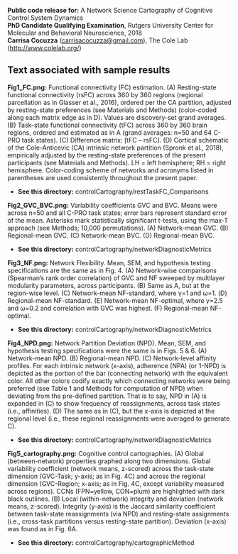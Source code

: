 **Public code release for:** A Network Science Cartography of Cognitive Control System Dynamics  
**PhD Candidate Qualifying Examination**, Rutgers University Center for Molecular and Behavioral Neuroscience, 2018  
**Carrisa Cocuzza** (carrisacocuzza@gmail.com), The Cole Lab (http://www.colelab.org/)  

## Text associated with sample results
**Fig1_FC.png:** Functional connectivity (FC) estimation. (A) Resting-state functional connectivity (rsFC) across 360 by 360 regions (regional parcellation as in Glasser et al., 2016), ordered per the CA partition, adjusted by resting-state preferences (see Materials and Methods) (color-coded along each matrix edge as in D). Values are discovery-set grand averages. (B) Task-state functional connectivity (tFC) across 360 by 360 brain regions, ordered and estimated as in A (grand averages: n=50 and 64 C-PRO task states). (C) Difference matrix: [tFC – rsFC]. (D) Cortical schematic of the Cole-Anticevic (CA) intrinsic network partition (Spronk et al., 2018), empirically adjusted by the resting-state preferences of the present participants (see Materials and Methods). LH = left hemisphere; RH = right hemisphere. Color-coding scheme of networks and acronyms listed in parentheses are used consistently throughout the present paper.
  - **See this directory:** controlCartography/restTaskFC_Comparisons  

**Fig2_GVC_BVC.png:** Variability coefficients GVC and BVC. Means were across n=50 and all C-PRO task states; error bars represent standard error of the mean. Asterisks mark statistically significant t-tests, using the max-T approach (see Methods; 10,000 permutations). (A) Network-mean GVC. (B) Regional-mean GVC. (C) Network-mean BVC. (D) Regional-mean BVC. 
  - **See this directory:**  controlCartography/networkDiagnosticMetrics  
  
**Fig3_NF.png:** Network Flexibility. Mean, SEM, and hypothesis testing specifications are the same as in Fig. 4.  (A) Network-wise comparisons (Spearman’s rank order correlation) of GVC and NF sweeped by multilayer modularity parameters, across participants. (B) Same as A, but at the region-wise level. (C) Network-mean NF-standard, where γ=1 and ω=1. (D) Regional-mean NF-standard. (E) Network-mean NF-optimal, where γ=2.5 and ω=0.2 and correlation with GVC was highest. (F) Regional-mean NF-optimal.   
  - **See this directory:** controlCartography/networkDiagnosticMetrics  

**Fig4_NPD.png:** Network Partition Deviation (NPD). Mean, SEM, and hypothesis testing specifications were the same is in Figs. 5 & 6. (A) Network-mean NPD. (B) Regional-mean NPD. (C) Network-level affinity profiles. For each intrinsic network (x-axis), adherence (NPA) (or 1-NPD) is depicted as the portion of the bar (connecting network) with the equivalent color. All other colors codify exactly which connecting networks were being preferred (see Table 1 and Methods for computation of NPD) when deviating from the pre-defined partition. That is to say, NPD in (A) is expanded in (C) to show frequency of reassignments, across task states (i.e., affinities). (D) The same as in (C), but the x-axis is depicted at the regional level (i.e., these regional reassignments were averaged to generate C).   
  - **See this directory:** controlCartography/networkDiagnosticMetrics  

 **Fig5_cartography.png:** Cognitive control cartographies. (A) Global (between-network) properties graphed along two dimensions. Global variability coefficient (network means, z-scored) across the task-state dimension (GVC-Task; y-axis; as in Fig. 4C) and across the regional dimension (GVC-Region; x-axis; as in Fig. 4C, except variability measured across regions). CCNs (FPN=yellow, CON=plum) are highlighted with dark black outlines. (B)  Local (within-network) integrity and deviation (network means, z-scored). Integrity (y-axis) is the Jaccard similarity coefficient between task-state reassignments (via NPD) and resting-state assignments (i.e., cross-task partitions versus resting-state partition). Deviation (x-axis) was found as in Fig. 6A.  
   - **See this directory:** controlCartography/cartographicMethod  
